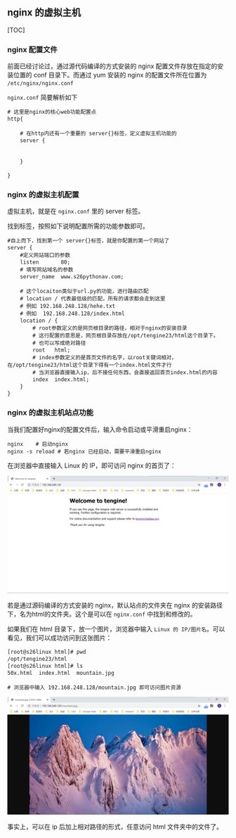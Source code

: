 ## nginx 的虚拟主机

[TOC]

### nginx 配置文件

前面已经讨论过，通过源代码编译的方式安装的 nginx 配置文件存放在指定的安装位置的 conf 目录下。而通过 yum 安装的 nginx 的配置文件所在位置为 `/etc/nginx/nginx.conf`

`nginx.conf` 简要解析如下

```shell
# 这里是nginx的核心web功能配置点
http{
	
	# 在http内还有一个重要的 server{}标签，定义虚拟主机功能的
	server {
	
				
	}

}   
```

### nginx 的虚拟主机配置

虚拟主机，就是在 `nginx.conf` 里的 server 标签。

找到标签，按照如下说明配置所需的功能参数即可。

```shell
#自上而下，找到第一个 server{}标签，就是你配置的第一个网站了
server {
    #定义网站端口的参数
    listen       80;
    # 填写网站域名的参数
    server_name  www.s26pythonav.com;

    # 这个locaiton类似于url.py的功能，进行路由匹配
    # location / 代表最低级的匹配，所有的请求都会走到这里
    # 例如 192.168.248.128/hehe.txt
    # 例如  192.168.248.128/index.html
    location / {
        # root参数定义的是网页根目录的路径，相对于nginx的安装目录
        # 这行配置的意思是，网页根目录存放在/opt/tengine23/html这个目录下。
        # 也可以写成绝对路径
        root   html;
        # index参数定义的是首页文件的名字，以root关键词相对，在/opt/tengine23/html这个目录下得有一个index.html文件才行
        # 当浏览器直接输入ip，后不接任何东西，会直接返回首页index.html的内容
        index  index.html;
    }
}
```

### nginx 的虚拟主机站点功能

当我们配置好nginx的配置文件后，输入命令启动或平滑重启nginx：

```shell
nginx    # 启动nginx
nginx -s reload # 若nginx 已经启动，需要平滑重启nginx
```

在浏览器中直接输入 Linux 的 IP，即可访问 nginx 的首页了：

![1581231674124](nginx-virtual-server.assets/1581231674124.png)

若是通过源码编译的方式安装的 nginx，默认站点的文件夹在 nginx 的安装路径下，名为html的文件夹。这个是可以在 `nginx.conf` 中找到和修改的。

如果我们在 html 目录下，放一个图片，浏览器中输入 `Linux 的 IP/图片名`。可以看见，我们可以成功访问到这张图片：

```shell
[root@s26linux html]# pwd
/opt/tengine23/html
[root@s26linux html]# ls
50x.html  index.html  mountain.jpg

# 浏览器中输入 192.168.248.128/mountain.jpg 即可访问图片资源
```

![1581232104569](nginx-virtual-server.assets/1581232104569.png)

事实上，可以在 ip 后加上相对路径的形式，任意访问 html 文件夹中的文件了。

